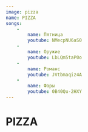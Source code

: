 ```yaml
---
image: pizza
name: PIZZA
songs:
    -
        name: Пятница
        youtube: NMecpNU6aS0
    -
        name: Оружие
        youtube: LbLQm5taP0o
    -
        name: Романс
        youtube: JVtbmaqiz4A
    -
        name: Фары
        youtube: 0B40Qu-2HXY
---
```

# PIZZA

